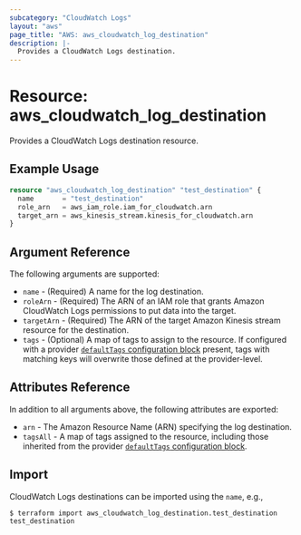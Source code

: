 ```yaml
---
subcategory: "CloudWatch Logs"
layout: "aws"
page_title: "AWS: aws_cloudwatch_log_destination"
description: |-
  Provides a CloudWatch Logs destination.
---
```


# Resource: aws_cloudwatch_log_destination

Provides a CloudWatch Logs destination resource.

## Example Usage

```terraform
resource "aws_cloudwatch_log_destination" "test_destination" {
  name       = "test_destination"
  role_arn   = aws_iam_role.iam_for_cloudwatch.arn
  target_arn = aws_kinesis_stream.kinesis_for_cloudwatch.arn
}
```

## Argument Reference

The following arguments are supported:

* `name` - (Required) A name for the log destination.
* `roleArn` - (Required) The ARN of an IAM role that grants Amazon CloudWatch Logs permissions to put data into the target.
* `targetArn` - (Required) The ARN of the target Amazon Kinesis stream resource for the destination.
* `tags` - (Optional) A map of tags to assign to the resource. If configured with a provider [`defaultTags` configuration block](https://registry.terraform.io/providers/hashicorp/aws/latest/docs#default_tags-configuration-block) present, tags with matching keys will overwrite those defined at the provider-level.

## Attributes Reference

In addition to all arguments above, the following attributes are exported:

* `arn` - The Amazon Resource Name (ARN) specifying the log destination.
* `tagsAll` - A map of tags assigned to the resource, including those inherited from the provider [`defaultTags` configuration block](https://registry.terraform.io/providers/hashicorp/aws/latest/docs#default_tags-configuration-block).

## Import

CloudWatch Logs destinations can be imported using the `name`, e.g.,

```
$ terraform import aws_cloudwatch_log_destination.test_destination test_destination
```

<!-- cache-key: cdktf-0.17.0-pre.15 input-6fc55a0c1338ffb7807a970547454aae24758b50caa52ecae3f2e9d3756e202f -->